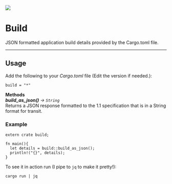 ![](https://img.shields.io/crates/v/build.svg)  
# Build
JSON formatted application build details provided by the Cargo.toml file.

---
## Usage

Add the following to your *Cargo.toml* file (Edit the version if needed.):
```
build = "*"
```

**Methods**  
  ***build_as_json()*** *->* *`String`*  
    Returns a JSON response formatted to the 1.1 specification that is in a String format for transit.

### Example
```
extern crate build;

fn main(){
  let details = build::build_as_json();
  println!("{}", details);
}
```
 To see it in action run (I pipe to `jq` to make it pretty!):
 ```
 cargo run | jq
 ```
